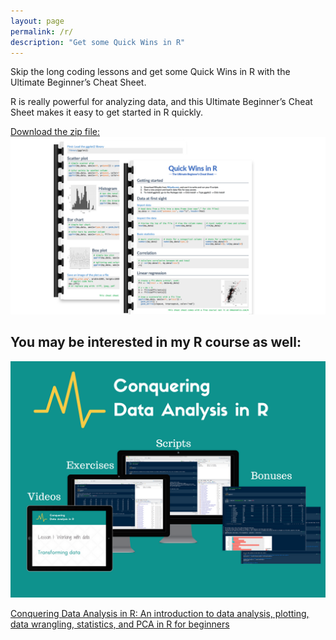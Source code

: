 ```yaml
---
layout: page
permalink: /r/
description: "Get some Quick Wins in R"
---
```


Skip the long coding lessons and get some Quick Wins in R with the Ultimate Beginner’s Cheat Sheet.

R is really powerful for analyzing data, and this Ultimate Beginner’s Cheat Sheet makes it easy to get started in R quickly.

[Download the zip file: ![Quick wins in R](/assets/quick-wins-r-cheatsheet.png)]((/assets/Quick_Wins_Cheat_Sheet.zip))

## You may be interested in my R course as well:

[![Conquering Data Analysis in R](/assets/r-course-thumbnail.png)](https://omgenomics.teachable.com/p/conquering-data-analysis-in-r)

[Conquering Data Analysis in R: An introduction to data analysis, plotting, data wrangling, statistics, and PCA in R for beginners](https://omgenomics.teachable.com/p/conquering-data-analysis-in-r)
